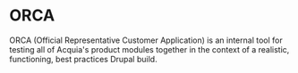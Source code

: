 # ORCA

ORCA (Official Representative Customer Application) is an internal tool for testing all of Acquia's product modules together in the context of a realistic, functioning, best practices Drupal build.
